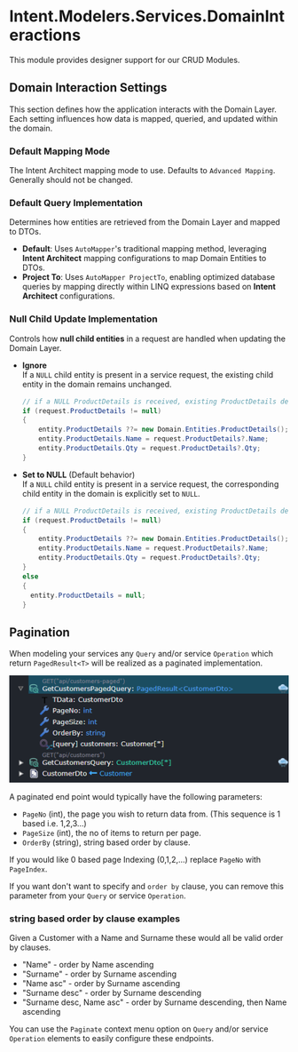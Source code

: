 # Intent.Modelers.Services.DomainInteractions

This module provides designer support for our CRUD Modules.

## Domain Interaction Settings

This section defines how the application interacts with the Domain Layer. Each setting influences how data is mapped, queried, and updated within the domain.

### Default Mapping Mode

The Intent Architect mapping mode to use. Defaults to `Advanced Mapping`. Generally should not be changed.

### Default Query Implementation

Determines how entities are retrieved from the Domain Layer and mapped to DTOs.

- **Default**: Uses `AutoMapper`'s traditional mapping method, leveraging **Intent Architect** mapping configurations to map Domain Entities to DTOs.  
- **Project To**: Uses `AutoMapper ProjectTo`, enabling optimized database queries by mapping directly within LINQ expressions based on **Intent Architect** configurations. 

### Null Child Update Implementation

Controls how **null child entities** in a request are handled when updating the Domain Layer.  

- **Ignore**  
  If a `NULL` child entity is present in a service request, the existing child entity in the domain remains unchanged.  

  ``` csharp
  // if a NULL ProductDetails is received, existing ProductDetails details will remain unchanged
  if (request.ProductDetails != null)
  {
      entity.ProductDetails ??= new Domain.Entities.ProductDetails();
      entity.ProductDetails.Name = request.ProductDetails?.Name;
      entity.ProductDetails.Qty = request.ProductDetails?.Qty;
  }
  ```

- **Set to NULL** (Default behavior)  
  If a `NULL` child entity is present in a service request, the corresponding child entity in the domain is explicitly set to `NULL`.  
  
  ``` csharp
  // if a NULL ProductDetails is received, existing ProductDetails details will be set to null
  if (request.ProductDetails != null)
  {
      entity.ProductDetails ??= new Domain.Entities.ProductDetails();
      entity.ProductDetails.Name = request.ProductDetails?.Name;
      entity.ProductDetails.Qty = request.ProductDetails?.Qty;
  }
  else
  {
    entity.ProductDetails = null;
  }
  ```

## Pagination

When modeling your services any `Query` and/or service `Operation` which return `PagedResult<T>` will be realized as a paginated implementation.

![Sample Query](images/sample-query.png)

A paginated end point would typically have the following parameters:

- `PageNo` (int), the page you wish to return data from. (This sequence is 1 based i.e. 1,2,3...)
- `PageSize` (int), the no of items to return per page.
- `OrderBy` (string), string based order by clause.

If you would like 0 based page Indexing (0,1,2,...) replace `PageNo` with `PageIndex`.

If you want don't want to specify and `order by` clause, you can remove this parameter from your `Query` or service `Operation`.

### string based order by clause examples

Given a Customer with a Name and Surname these would all be valid order by clauses.

- "Name" - order by Name ascending
- "Surname" - order by Surname ascending
- "Name asc" - order by Surname ascending
- "Surname desc" - order by Surname descending
- "Surname desc, Name asc" - order by Surname descending, then Name ascending

You can use the `Paginate` context menu option on `Query` and/or service `Operation` elements to easily configure these endpoints.
